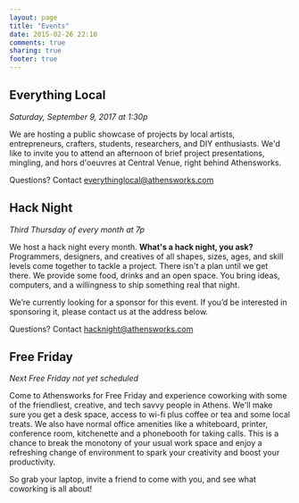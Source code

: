 ```yaml
---
layout: page
title: "Events"
date: 2015-02-26 22:10
comments: true
sharing: true
footer: true
---
```



Everything Local
----------------
*Saturday, September 9, 2017 at 1:30p*

We are hosting a public showcase of projects by local artists, entrepreneurs, crafters, students, researchers, and DIY enthusiasts. We'd like to invite you to attend an afternoon of brief project presentations, mingling, and hors d'oeuvres at Central Venue, right behind Athensworks.

Questions? Contact [everythinglocal@athensworks.com](mailto:everythinglocal@athensworks.com)


Hack Night
----------
*Third Thursday of every month at 7p*

We host a hack night every month. **What's a hack night, you ask?** Programmers, designers, and creatives of all shapes, sizes, ages, and skill levels come together to tackle a project.  There isn't a plan until we get there.  We provide some food, drinks and an open space.  You bring ideas, computers, and a willingness to ship something real that night.

We’re currently looking for a sponsor for this event.  If you’d be interested in sponsoring it, please contact us at the address below.

Questions? Contact [hacknight@athensworks.com](mailto:hacknight@athensworks.com)


Free Friday
-----------
*Next Free Friday not yet scheduled*

Come to Athensworks for Free Friday and experience coworking with some of the friendliest, creative, and tech savvy people in Athens. We'll make sure you get a desk space, access to wi-fi plus coffee or tea and some local treats. We also have normal office amenities like a whiteboard, printer, conference room, kitchenette and a phonebooth for taking calls. This is a chance to break the monotony of your usual work space and enjoy a refreshing change of environment to spark your creativity and boost your productivity.

So grab your laptop, invite a friend to come with you, and see what coworking is all about!
